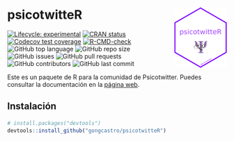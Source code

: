 
<!-- README.md is generated from README.Rmd. Please edit that file -->

# psicotwitteR <a href='https://gongcastro.github.io/psicotwitteR'><img src='man/figures/logo.png' align="right" height="139" /></a>

<!-- badges: start -->

[![Lifecycle:
experimental](https://img.shields.io/badge/lifecycle-experimental-orange.svg)](https://lifecycle.r-lib.org/articles/stages.html#experimental)
[![CRAN
status](https://www.r-pkg.org/badges/version/psicotwitteR)](https://CRAN.R-project.org/package=psicotwitteR)
[![Codecov test
coverage](https://codecov.io/gh/gongcastro/psicotwitteR/branch/master/graph/badge.svg)](https://codecov.io/gh/gongcastro/psicotwitteR?branch=master)
[![R-CMD-check](https://github.com/gongcastro/psicotwitteR/workflows/R-CMD-check/badge.svg)](https://github.com/gongcastro/psicotwitteR/actions)
![GitHub top
language](https://img.shields.io/github/languages/top/gongcastro/psicotwitteR)
![GitHub repo
size](https://img.shields.io/github/repo-size/gongcastro/psicotwitteR)
![GitHub
issues](https://img.shields.io/github/issues/gongcastro/psicotwitteR)
![GitHub pull
requests](https://img.shields.io/github/issues-pr/gongcastro/psicotwitteR)
![GitHub
contributors](https://img.shields.io/github/contributors/gongcastro/psicotwitteR)
![GitHub last
commit](https://img.shields.io/github/last-commit/gongcastro/psicotwitteR)
<!-- badges: end -->

Este es un paquete de R para la comunidad de Psicotwitter. Puedes
consultar la documentación en la [página
web](https://gongcastro.github.io/psicotwitteR/).

## Instalación

``` r
# install.packages("devtools")
devtools::install_github("gongcastro/psicotwitteR")
```
